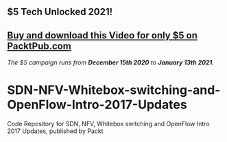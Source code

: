 ## $5 Tech Unlocked 2021!
[Buy and download this Video for only $5 on PacktPub.com](https://www.packtpub.com/product/sdn-nfv-whitebox-switching-and-openflow-intro-2017-updates-video/9781838559397)
-----
*The $5 campaign         runs from __December 15th 2020__ to __January 13th 2021.__*

# SDN-NFV-Whitebox-switching-and-OpenFlow-Intro-2017-Updates
Code Repository for SDN, NFV, Whitebox switching and OpenFlow Intro 2017 Updates, published by Packt
